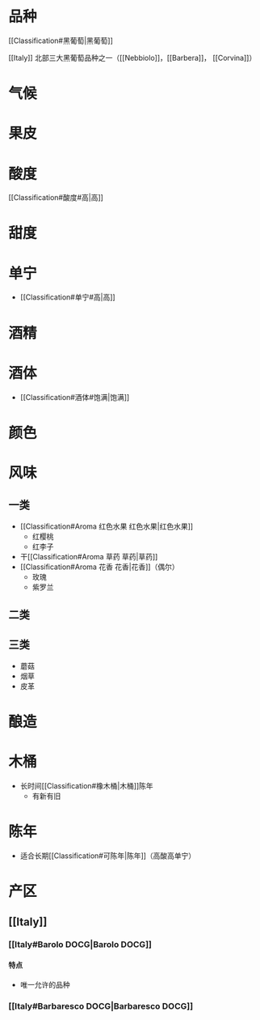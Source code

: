 # 品种

[[Classification#黑葡萄|黑葡萄]]

[[Italy]] 北部三大黑葡萄品种之一（[[Nebbiolo]]，[[Barbera]]， [[Corvina]]）

# 气候



# 果皮



# 酸度

[[Classification#酸度#高|高]]

# 甜度



# 单宁

- [[Classification#单宁#高|高]]

# 酒精



# 酒体

- [[Classification#酒体#饱满|饱满]]

# 颜色



# 风味

## 一类

- [[Classification#Aroma 红色水果 红色水果|红色水果]]
	- 红樱桃
	- 红李子
- 干[[Classification#Aroma 草药 草药|草药]]
- [[Classification#Aroma 花香 花香|花香]]（偶尔）
	- 玫瑰
	- 紫罗兰

## 二类



## 三类

- 蘑菇
- 烟草
- 皮革

# 酿造



# 木桶

- 长时间[[Classification#橡木桶|木桶]]陈年
	- 有新有旧

# 陈年

- 适合长期[[Classification#可陈年|陈年]]（高酸高单宁）

# 产区

## [[Italy]]

### [[Italy#Barolo DOCG|Barolo DOCG]]

#### 特点

- 唯一允许的品种

### [[Italy#Barbaresco DOCG|Barbaresco DOCG]]